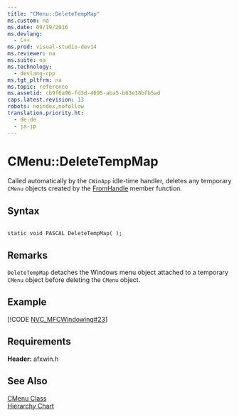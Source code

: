 ```yaml
---
title: "CMenu::DeleteTempMap"
ms.custom: na
ms.date: 09/19/2016
ms.devlang: 
  - C++
ms.prod: visual-studio-dev14
ms.reviewer: na
ms.suite: na
ms.technology: 
  - devlang-cpp
ms.tgt_pltfrm: na
ms.topic: reference
ms.assetid: cb9f6a96-fd3d-4695-aba5-b63e18bfb5ad
caps.latest.revision: 13
robots: noindex,nofollow
translation.priority.ht: 
  - de-de
  - ja-jp
---
```

# CMenu::DeleteTempMap
Called automatically by the `CWinApp` idle-time handler, deletes any temporary `CMenu` objects created by the [FromHandle](../vs140/CMenu--FromHandle.md) member function.  
  
## Syntax  
  
```  
  
static void PASCAL DeleteTempMap( );  
```  
  
## Remarks  
 `DeleteTempMap` detaches the Windows menu object attached to a temporary `CMenu` object before deleting the `CMenu` object.  
  
## Example  
 [!CODE [NVC_MFCWindowing#23](../CodeSnippet/VS_Snippets_Cpp/NVC_MFCWindowing#23)]  
  
## Requirements  
 **Header:** afxwin.h  
  
## See Also  
 [CMenu Class](../vs140/CMenu-Class.md)   
 [Hierarchy Chart](../vs140/Hierarchy-Chart.md)